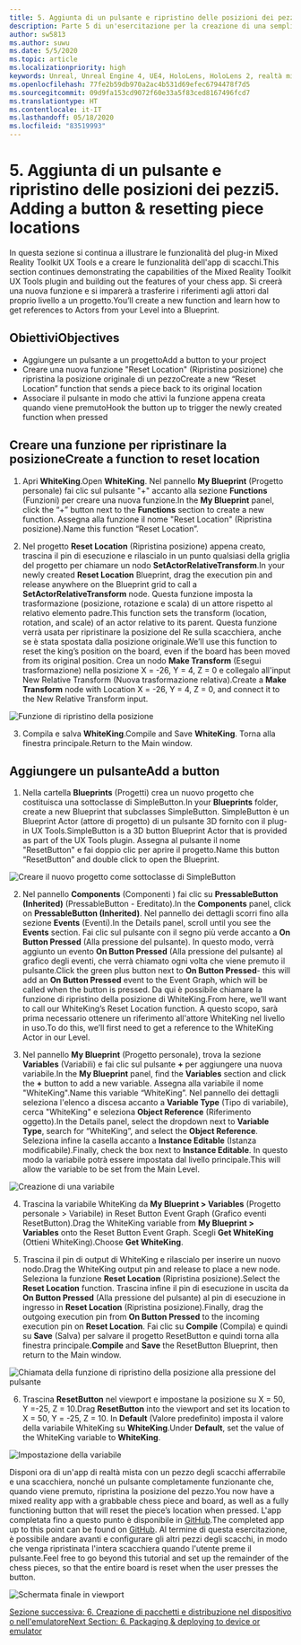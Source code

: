 ```yaml
---
title: 5. Aggiunta di un pulsante e ripristino delle posizioni dei pezzi
description: Parte 5 di un'esercitazione per la creazione di una semplice app di scacchi con Unreal Engine 4 e il plug-in UX Tools di Mixed Reality Toolkit
author: sw5813
ms.author: suwu
ms.date: 5/5/2020
ms.topic: article
ms.localizationpriority: high
keywords: Unreal, Unreal Engine 4, UE4, HoloLens, HoloLens 2, realtà mista, esercitazione, guida introduttiva, mrtk, uxt, UX Tools, documentazione
ms.openlocfilehash: 77fe2b59db970a2ac4b531d69efec6794478f7d5
ms.sourcegitcommit: 09d9fa153cd9072f60e33a5f83ced8167496fcd7
ms.translationtype: HT
ms.contentlocale: it-IT
ms.lasthandoff: 05/18/2020
ms.locfileid: "83519993"
---
```

# <a name="5-adding-a-button--resetting-piece-locations"></a><span data-ttu-id="e47da-104">5. Aggiunta di un pulsante e ripristino delle posizioni dei pezzi</span><span class="sxs-lookup"><span data-stu-id="e47da-104">5. Adding a button & resetting piece locations</span></span>

<span data-ttu-id="e47da-105">In questa sezione si continua a illustrare le funzionalità del plug-in Mixed Reality Toolkit UX Tools e a creare le funzionalità dell'app di scacchi.</span><span class="sxs-lookup"><span data-stu-id="e47da-105">This section continues demonstrating the capabilities of the Mixed Reality Toolkit UX Tools plugin and building out the features of your chess app.</span></span> <span data-ttu-id="e47da-106">Si creerà una nuova funzione e si imparerà a trasferire i riferimenti agli attori dal proprio livello a un progetto.</span><span class="sxs-lookup"><span data-stu-id="e47da-106">You’ll create a new function and learn how to get references to Actors from your Level into a Blueprint.</span></span>

## <a name="objectives"></a><span data-ttu-id="e47da-107">Obiettivi</span><span class="sxs-lookup"><span data-stu-id="e47da-107">Objectives</span></span>

* <span data-ttu-id="e47da-108">Aggiungere un pulsante a un progetto</span><span class="sxs-lookup"><span data-stu-id="e47da-108">Add a button to your project</span></span>
* <span data-ttu-id="e47da-109">Creare una nuova funzione "Reset Location" (Ripristina posizione) che ripristina la posizione originale di un pezzo</span><span class="sxs-lookup"><span data-stu-id="e47da-109">Create a new “Reset Location” function that sends a piece back to its original location</span></span>
* <span data-ttu-id="e47da-110">Associare il pulsante in modo che attivi la funzione appena creata quando viene premuto</span><span class="sxs-lookup"><span data-stu-id="e47da-110">Hook the button up to trigger the newly created function when pressed</span></span>

## <a name="create-a-function-to-reset-location"></a><span data-ttu-id="e47da-111">Creare una funzione per ripristinare la posizione</span><span class="sxs-lookup"><span data-stu-id="e47da-111">Create a function to reset location</span></span>

1.  <span data-ttu-id="e47da-112">Apri **WhiteKing**.</span><span class="sxs-lookup"><span data-stu-id="e47da-112">Open **WhiteKing**.</span></span> <span data-ttu-id="e47da-113">Nel pannello **My Blueprint** (Progetto personale) fai clic sul pulsante "+" accanto alla sezione **Functions** (Funzioni) per creare una nuova funzione.</span><span class="sxs-lookup"><span data-stu-id="e47da-113">In the **My Blueprint** panel, click the “+” button next to the **Functions** section to create a new function.</span></span> <span data-ttu-id="e47da-114">Assegna alla funzione il nome "Reset Location" (Ripristina posizione).</span><span class="sxs-lookup"><span data-stu-id="e47da-114">Name this function “Reset Location”.</span></span> 

2.  <span data-ttu-id="e47da-115">Nel progetto **Reset Location** (Ripristina posizione) appena creato, trascina il pin di esecuzione e rilascialo in un punto qualsiasi della griglia del progetto per chiamare un nodo **SetActorRelativeTransform**.</span><span class="sxs-lookup"><span data-stu-id="e47da-115">In your newly created **Reset Location** Blueprint, drag the execution pin and release anywhere on the Blueprint grid to call a **SetActorRelativeTransform** node.</span></span> <span data-ttu-id="e47da-116">Questa funzione imposta la trasformazione (posizione, rotazione e scala) di un attore rispetto al relativo elemento padre.</span><span class="sxs-lookup"><span data-stu-id="e47da-116">This function sets the transform (location, rotation, and scale) of an actor relative to its parent.</span></span> <span data-ttu-id="e47da-117">Questa funzione verrà usata per ripristinare la posizione del Re sulla scacchiera, anche se è stata spostata dalla posizione originale.</span><span class="sxs-lookup"><span data-stu-id="e47da-117">We’ll use this function to reset the king’s position on the board, even if the board has been moved from its original position.</span></span> <span data-ttu-id="e47da-118">Crea un nodo **Make Transform** (Esegui trasformazione) nella posizione X = -26, Y = 4, Z = 0 e collegalo all'input New Relative Transform (Nuova trasformazione relativa).</span><span class="sxs-lookup"><span data-stu-id="e47da-118">Create a **Make Transform** node with Location X = -26, Y = 4, Z = 0, and connect it to the New Relative Transform input.</span></span> 

![Funzione di ripristino della posizione](images/unreal-uxt/5-function.PNG)

3.  <span data-ttu-id="e47da-120">Compila e salva **WhiteKing**.</span><span class="sxs-lookup"><span data-stu-id="e47da-120">Compile and Save **WhiteKing**.</span></span> <span data-ttu-id="e47da-121">Torna alla finestra principale.</span><span class="sxs-lookup"><span data-stu-id="e47da-121">Return to the Main window.</span></span> 

## <a name="add-a-button"></a><span data-ttu-id="e47da-122">Aggiungere un pulsante</span><span class="sxs-lookup"><span data-stu-id="e47da-122">Add a button</span></span>

1.  <span data-ttu-id="e47da-123">Nella cartella **Blueprints** (Progetti) crea un nuovo progetto che costituisca una sottoclasse di SimpleButton.</span><span class="sxs-lookup"><span data-stu-id="e47da-123">In your **Blueprints** folder, create a new Blueprint that subclasses SimpleButton.</span></span> <span data-ttu-id="e47da-124">SimpleButton è un Blueprint Actor (attore di progetto) di un pulsante 3D fornito con il plug-in UX Tools.</span><span class="sxs-lookup"><span data-stu-id="e47da-124">SimpleButton is a 3D button Blueprint Actor that is provided as part of the UX Tools plugin.</span></span> <span data-ttu-id="e47da-125">Assegna al pulsante il nome "ResetButton" e fai doppio clic per aprire il progetto.</span><span class="sxs-lookup"><span data-stu-id="e47da-125">Name this button “ResetButton” and double click to open the Blueprint.</span></span> 

![Creare il nuovo progetto come sottoclasse di SimpleButton](images/unreal-uxt/5-subclass.PNG)

2.  <span data-ttu-id="e47da-127">Nel pannello **Components** (Componenti ) fai clic su **PressableButton (Inherited)** (PressableButton - Ereditato).</span><span class="sxs-lookup"><span data-stu-id="e47da-127">In the **Components** panel, click on **PressableButton (Inherited)**.</span></span> <span data-ttu-id="e47da-128">Nel pannello dei dettagli scorri fino alla sezione **Events** (Eventi).</span><span class="sxs-lookup"><span data-stu-id="e47da-128">In the Details panel, scroll until you see the **Events** section.</span></span> <span data-ttu-id="e47da-129">Fai clic sul pulsante con il segno più verde accanto a **On Button Pressed** (Alla pressione del pulsante). In questo modo, verrà aggiunto un evento **On Button Pressed** (Alla pressione del pulsante) al grafico degli eventi, che verrà chiamato ogni volta che viene premuto il pulsante.</span><span class="sxs-lookup"><span data-stu-id="e47da-129">Click the green plus button next to **On Button Pressed**- this will add an **On Button Pressed** event to the Event Graph, which will be called when the button is pressed.</span></span> <span data-ttu-id="e47da-130">Da qui è possibile chiamare la funzione di ripristino della posizione di WhiteKing.</span><span class="sxs-lookup"><span data-stu-id="e47da-130">From here, we’ll want to call our WhiteKing’s Reset Location function.</span></span> <span data-ttu-id="e47da-131">A questo scopo, sarà prima necessario ottenere un riferimento all'attore WhiteKing nel livello in uso.</span><span class="sxs-lookup"><span data-stu-id="e47da-131">To do this, we’ll first need to get a reference to the WhiteKing Actor in our Level.</span></span> 

3.  <span data-ttu-id="e47da-132">Nel pannello **My Blueprint** (Progetto personale), trova la sezione **Variables** (Variabili) e fai clic sul pulsante **+** per aggiungere una nuova variabile.</span><span class="sxs-lookup"><span data-stu-id="e47da-132">In the **My Blueprint** panel, find the **Variables** section and click the **+** button to add a new variable.</span></span> <span data-ttu-id="e47da-133">Assegna alla variabile il nome "WhiteKing".</span><span class="sxs-lookup"><span data-stu-id="e47da-133">Name this variable “WhiteKing”.</span></span> <span data-ttu-id="e47da-134">Nel pannello dei dettagli seleziona l'elenco a discesa accanto a **Variable Type** (Tipo di variabile), cerca "WhiteKing" e seleziona **Object Reference** (Riferimento oggetto).</span><span class="sxs-lookup"><span data-stu-id="e47da-134">In the Details panel, select the dropdown next to **Variable Type**, search for “WhiteKing”, and select the **Object Reference**.</span></span> <span data-ttu-id="e47da-135">Seleziona infine la casella accanto a **Instance Editable** (Istanza modificabile).</span><span class="sxs-lookup"><span data-stu-id="e47da-135">Finally, check the box next to **Instance Editable**.</span></span> <span data-ttu-id="e47da-136">In questo modo la variabile potrà essere impostata dal livello principale.</span><span class="sxs-lookup"><span data-stu-id="e47da-136">This will allow the variable to be set from the Main Level.</span></span> 

![Creazione di una variabile](images/unreal-uxt/5-var.PNG)

4.  <span data-ttu-id="e47da-138">Trascina la variabile WhiteKing da **My Blueprint > Variables** (Progetto personale > Variabile) in Reset Button Event Graph (Grafico eventi ResetButton).</span><span class="sxs-lookup"><span data-stu-id="e47da-138">Drag the WhiteKing variable from **My Blueprint > Variables** onto the Reset Button Event Graph.</span></span> <span data-ttu-id="e47da-139">Scegli **Get WhiteKing** (Ottieni WhiteKing).</span><span class="sxs-lookup"><span data-stu-id="e47da-139">Choose **Get WhiteKing**.</span></span> 

5.  <span data-ttu-id="e47da-140">Trascina il pin di output di WhiteKing e rilascialo per inserire un nuovo nodo.</span><span class="sxs-lookup"><span data-stu-id="e47da-140">Drag the WhiteKing output pin and release to place a new node.</span></span> <span data-ttu-id="e47da-141">Seleziona la funzione **Reset Location** (Ripristina posizione).</span><span class="sxs-lookup"><span data-stu-id="e47da-141">Select the **Reset Location** function.</span></span> <span data-ttu-id="e47da-142">Trascina infine il pin di esecuzione in uscita da **On Button Pressed** (Alla pressione del pulsante) al pin di esecuzione in ingresso in **Reset Location** (Ripristina posizione).</span><span class="sxs-lookup"><span data-stu-id="e47da-142">Finally, drag the outgoing execution pin from **On Button Pressed** to the incoming execution pin on **Reset Location**.</span></span> <span data-ttu-id="e47da-143">Fai clic su **Compile** (Compila) e quindi su **Save** (Salva) per salvare il progetto ResetButton e quindi torna alla finestra principale.</span><span class="sxs-lookup"><span data-stu-id="e47da-143">**Compile** and **Save** the ResetButton Blueprint, then return to the Main window.</span></span> 

![Chiamata della funzione di ripristino della posizione alla pressione del pulsante](images/unreal-uxt/5-callresetloc.PNG)

6.  <span data-ttu-id="e47da-145">Trascina **ResetButton** nel viewport e impostane la posizione su X = 50, Y =-25, Z = 10.</span><span class="sxs-lookup"><span data-stu-id="e47da-145">Drag **ResetButton** into the viewport and set its location to X = 50, Y = -25, Z = 10.</span></span> <span data-ttu-id="e47da-146">In **Default** (Valore predefinito) imposta il valore della variabile WhiteKing su **WhiteKing**.</span><span class="sxs-lookup"><span data-stu-id="e47da-146">Under **Default**, set the value of the WhiteKing variable to **WhiteKing**.</span></span>

![Impostazione della variabile](images/unreal-uxt/5-buttonlevel.PNG)

<span data-ttu-id="e47da-148">Disponi ora di un'app di realtà mista con un pezzo degli scacchi afferrabile e una scacchiera, nonché un pulsante completamente funzionante che, quando viene premuto, ripristina la posizione del pezzo.</span><span class="sxs-lookup"><span data-stu-id="e47da-148">You now have a mixed reality app with a grabbable chess piece and board, as well as a fully functioning button that will reset the piece’s location when pressed.</span></span> <span data-ttu-id="e47da-149">L'app completata fino a questo punto è disponibile in [GitHub](https://github.com/microsoft/MixedReality-Unreal-Samples/tree/master/ChessApp).</span><span class="sxs-lookup"><span data-stu-id="e47da-149">The completed app up to this point can be found on [GitHub](https://github.com/microsoft/MixedReality-Unreal-Samples/tree/master/ChessApp).</span></span> <span data-ttu-id="e47da-150">Al termine di questa esercitazione, è possibile andare avanti e configurare gli altri pezzi degli scacchi, in modo che venga ripristinata l'intera scacchiera quando l'utente preme il pulsante.</span><span class="sxs-lookup"><span data-stu-id="e47da-150">Feel free to go beyond this tutorial and set up the remainder of the chess pieces, so that the entire board is reset when the user presses the button.</span></span>

![Schermata finale in viewport](images/unreal-uxt/5-endscene.PNG)

[<span data-ttu-id="e47da-152">Sezione successiva: 6. Creazione di pacchetti e distribuzione nel dispositivo o nell'emulatore</span><span class="sxs-lookup"><span data-stu-id="e47da-152">Next Section: 6. Packaging & deploying to device or emulator</span></span>](unreal-uxt-ch6.md)
